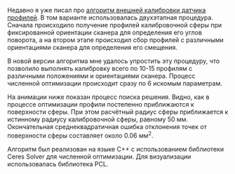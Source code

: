 Недавно я уже писал про [алгоритм внешней калибровки датчика профилей](/professional-projects?id=12). В том варианте использовалась двухэтапная процедура. Сначала происходило получение профилей калибровочной сферы при фиксированной ориентации сканера для определения его углов поворота, а на втором этапе происходил сбор профилей с различными ориентациями сканера для определения его смещения.

В новой версии алгоритма мне удалось упростить эту процедуру, что позволило выполнять калибровку всего по 10-15 профилям с различными положениями и ориентациями сканера. Процесс численной оптимизации происходит сразу по 6 искомым параметрам.

На анимации ниже показан процесс поиска решения. Видно, как в процессе оптимизации профили постепенно приближаются к поверхности сферы. При этом расчётный радиус сферы приближается к истинному радиусу калибровочной сферы, равному 50 мм. Окончательная среднеквадратичная ошибка отклонения точек от поверхности сферы составляет около 0.06 мм<sup>2</sup>.

Алгоритм был реализован на языке C++ с использованием библиотеки Ceres Solver для численной оптимизации. Для визуализации использовалась библиотека PCL.
